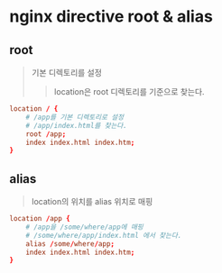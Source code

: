 # nginx directive root & alias

## root

> 기본 디렉토리를 설정
>
> > location은 root 디렉토리를 기준으로 찾는다.

```conf
location / {
    # /app를 기본 디렉토리로 설정
    # /app/index.html를 찾는다.
    root /app;
    index index.html index.htm;
}
```

## alias

> location의 위치를 alias 위치로 매핑

```conf
location /app {
    # /app을 /some/where/app에 매핑
    # /some/where/app/index.html 에서 찾는다.
    alias /some/where/app;
    index index.html index.htm;
}
```
